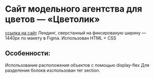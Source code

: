 # Сайт модельного агентства для цветов — «Цветолик»

[ссылка на сайт](https://kseniii19.github.io/my_first_project_site/)
Лендинг, сверстанный на фиксированую ширину — 1440px по макету в Figma.
Использован HTML + CSS
## Особенности:
Использование расположения объектов с помощью display-flex
Для разделения болокв изспользован тег section.






[def]: https://kseniii19.github.io/my_first_project_site/